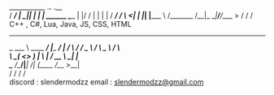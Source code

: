   ___________   .__.__  .__          
 /   _____/  | _|__|  | |  |   ______
 \_____  \|  |/ /  |  | |  |  /  ___/
 /        \    <|  |  |_|  |__\___ \ 
/_______  /__|_ \__|____/____/____  >
        \/     \/                 \/ 
C++ , C#, Lua, Java, JS, CSS, HTML

_________                __                 __   
\_   ___ \  ____   _____/  |______    _____/  |_ 
/    \  \/ /  _ \ /    \   __\__  \ _/ ___\   __\
\     \___(  <_> )   |  \  |  / __ \\  \___|  |  
 \______  /\____/|___|  /__| (____  /\___  >__|  
        \/            \/          \/     \/      
discord : slendermodzz
email : slendermodzz@gmail.com

